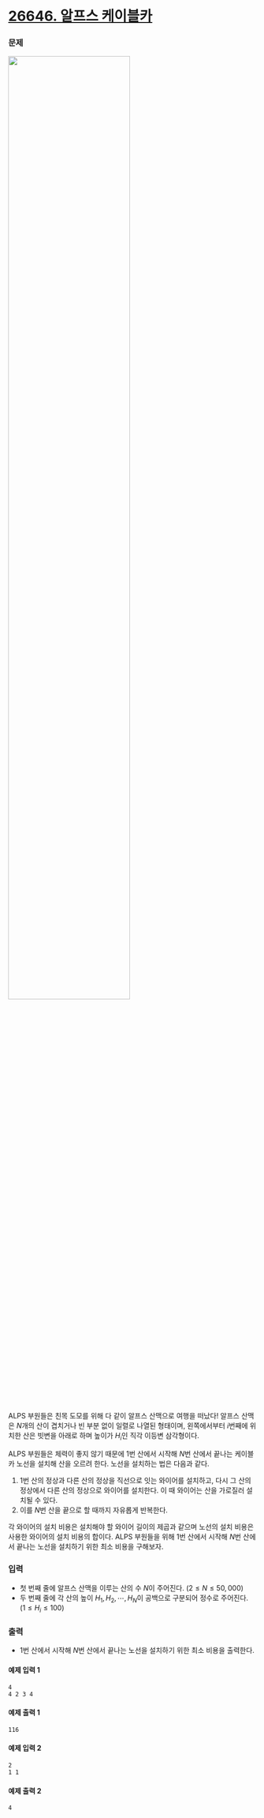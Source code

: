 # [26646. 알프스 케이블카](https://www.acmicpc.net/problem/26646)

### 문제

<img src="https://upload.acmicpc.net/b3d2b290-1f8c-47f7-b96d-e9c40d78fa4d/-/preview/" width=70%>


ALPS 부원들은 친목 도모를 위해 다 같이 알프스 산맥으로 여행을 떠났다! 알프스 산맥은 $N$개의 산이 겹치거나 빈 부분 없이 일렬로 나열된 형태이며, 왼쪽에서부터 $i$번째에 위치한 산은 빗변을 아래로 하며 높이가 $H_i$인 직각 이등변 삼각형이다.

ALPS 부원들은 체력이 좋지 않기 때문에 $1$번 산에서 시작해 $N$번 산에서 끝나는 케이블카 노선을 설치해 산을 오르려 한다. 노선을 설치하는 법은 다음과 같다.

1. $1$번 산의 정상과 다른 산의 정상을 직선으로 잇는 와이어를 설치하고, 다시 그 산의 정상에서 다른 산의 정상으로 와이어를 설치한다. 이 때 와이어는 산을 가로질러 설치될 수 있다.
2. 이를 $N$번 산을 끝으로 할 때까지 자유롭게 반복한다.

각 와이어의 설치 비용은 설치해야 할 와이어 길이의 제곱과 같으며 노선의 설치 비용은 사용한 와이어의 설치 비용의 합이다. ALPS 부원들을 위해 $1$번 산에서 시작해 $N$번 산에서 끝나는 노선을 설치하기 위한 최소 비용을 구해보자.

### 입력
- 첫 번째 줄에 알프스 산맥을 이루는 산의 수 $N$이 주어진다. $(2 \leq N \leq 50,000)$
- 두 번째 줄에 각 산의 높이 $H_1, H_2, \cdots, H_N$이 공백으로 구분되어 정수로 주어진다. $(1 \leq H_i \leq 100)$

### 출력
- $1$번 산에서 시작해 $N$번 산에서 끝나는 노선을 설치하기 위한 최소 비용을 출력한다.

#### 예제 입력 1
```
4
4 2 3 4
```

#### 예제 출력 1
```
116
```

#### 예제 입력 2
```
2
1 1
```

#### 예제 출력 2
```
4
```